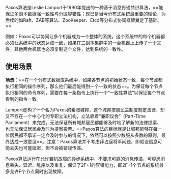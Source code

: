 Paxos算法是Leslie Lamport于1990年提出的一种基于消息传递共识算法，==能保证多副本数据强一致性与分区容错性；现已是当今分布式系统最重要的理论，为后续的如Raft、ZAB等算法、ZooKeeper、Etcd等分布式协调框架奠定了基础。==

例如：Paxos可以协同让多个机器成为一个整体的系统，这个系统中的每个机器都必须让系统中的状态达成一致，如果在三副本集群中的一台机器上上传了一个文件，其他两台机器也必须复制这个文件，达到系统的一致性。

## 使用场景

**场景**：==在一个分布式数据库系统中，如果各节点的初始状态一致，每个节点都执行相同的操作序列，那么他们最后能得到一个一致的状态==。为保证每个节点执行相同的命令序列，需要在每一条指令上执行一个“一致性算法”以保证每个节点看到的指令一致。

Lamport虚构了一个名为Paxos的希腊城邦，这个城邦按照民主制度制定法律，却又不存在一个中心化的专职立法机构，立法靠着“兼职议会”（Part-Time Parliament）来完成，无法保证所有城邦居民都能够及时地了解新的法律提案、也无法保证居民会及时为提案投票。==Paxos算法的目标就是让城邦能够在每一位居民都不承诺一定会及时参与的情况下，依然可以按照少数服从多数的原则，最终达成一致意见==。注意：Paxos算法并不考虑拜占庭将军问题，即假设信息可能丢失也可能延迟，但不会被错误传递。

Paxos算法运行在允许宕机故障的异步系统中，不要求可靠的消息传递，可容忍消息丢失、延迟、乱序以及重复，保证了2F+1的容错能力，即2F+1个节点的系统最多允许F个节点同时出现故障。

